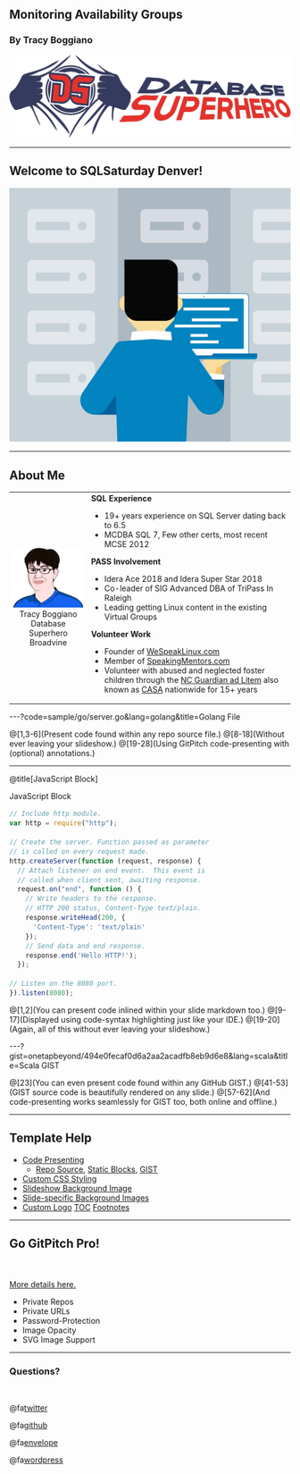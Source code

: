 ## Monitoring Availability Groups

### By Tracy Boggiano

![ImageLargeLogo](assets/image/largelogo.jpg)

---
## Welcome to SQLSaturday Denver!
![ImageWelcome](assets/image/welcome.jpg)

---
## About Me
<table>
  <tr>
    <td align=center valign=center>
      <img src="assets/image/avatar.png"><br>
      Tracy Boggiano<br>
      Database Superhero<br>
      Broadvine
    </td>
    <td>
      <b>SQL Experience</b>
      <ul>
        <li>19+ years experience on SQL Server dating back to 6.5</li>
        <li>MCDBA SQL 7, Few other certs, most recent MCSE 2012</li>
      </ul>
      <b>PASS Involvement</b>
      <ul>
        <li>Idera Ace 2018 and Idera Super Star 2018</li>
        <li>Co-leader of SIG Advanced DBA of TriPass In Raleigh</li>
        <li>Leading getting Linux content in the existing Virtual Groups</li>
      </ul>
      <b>Volunteer Work</b>
      <ul>
        <li>Founder of <a href="http://WeSpeakLinux.com">WeSpeakLinux.com</a></li>
        <li>Member of <a href="http://SpeakingMentors.com">SpeakingMentors.com</a></li>
        <li>Volunteer with abused and neglected foster children through the <a href="http://volunteerforgal.org">NC Guardian ad Litem</a> also known as <a href="http://casaforchildren.org">CASA</a> nationwide for 15+ years</li>
      </ul>
    </td>
  </tr>
</table>


---?code=sample/go/server.go&lang=golang&title=Golang File

@[1,3-6](Present code found within any repo source file.)
@[8-18](Without ever leaving your slideshow.)
@[19-28](Using GitPitch code-presenting with (optional) annotations.)

---

@title[JavaScript Block]

<p><span class="slide-title">JavaScript Block</span></p>

```javascript
// Include http module.
var http = require("http");

// Create the server. Function passed as parameter
// is called on every request made.
http.createServer(function (request, response) {
  // Attach listener on end event.  This event is
  // called when client sent, awaiting response.
  request.on("end", function () {
    // Write headers to the response.
    // HTTP 200 status, Content-Type text/plain.
    response.writeHead(200, {
      'Content-Type': 'text/plain'
    });
    // Send data and end response.
    response.end('Hello HTTP!');
  });

// Listen on the 8080 port.
}).listen(8080);
```

@[1,2](You can present code inlined within your slide markdown too.)
@[9-17](Displayed using code-syntax highlighting just like your IDE.)
@[19-20](Again, all of this without ever leaving your slideshow.)

---?gist=onetapbeyond/494e0fecaf0d6a2aa2acadfb8eb9d6e8&lang=scala&title=Scala GIST

@[23](You can even present code found within any GitHub GIST.)
@[41-53](GIST source code is beautifully rendered on any slide.)
@[57-62](And code-presenting works seamlessly for GIST too, both online and offline.)

---

## Template Help

- [Code Presenting](https://github.com/gitpitch/gitpitch/wiki/Code-Presenting)
  + [Repo Source](https://github.com/gitpitch/gitpitch/wiki/Code-Delimiter-Slides), [Static Blocks](https://github.com/gitpitch/gitpitch/wiki/Code-Slides), [GIST](https://github.com/gitpitch/gitpitch/wiki/GIST-Slides) 
- [Custom CSS Styling](https://github.com/gitpitch/gitpitch/wiki/Slideshow-Custom-CSS)
- [Slideshow Background Image](https://github.com/gitpitch/gitpitch/wiki/Background-Setting)
- [Slide-specific Background Images](https://github.com/gitpitch/gitpitch/wiki/Image-Slides#background)
- [Custom Logo](https://github.com/gitpitch/gitpitch/wiki/Logo-Setting) [TOC](https://github.com/gitpitch/gitpitch/wiki/Table-of-Contents) [Footnotes](https://github.com/gitpitch/gitpitch/wiki/Footnote-Setting)

---

## Go GitPitch Pro!

<br>
<div class="left">
    <i class="fa fa-user-secret fa-5x" aria-hidden="true"> </i><br>
    <a href="https://gitpitch.com/pro-features" class="pro-link">
    More details here.</a>
</div>
<div class="right">
    <ul>
        <li>Private Repos</li>
        <li>Private URLs</li>
        <li>Password-Protection</li>
        <li>Image Opacity</li>
        <li>SVG Image Support</li>
    </ul>
</div>

---

### Questions?

<br>

@fa[twitter](@TracyBoggiano)

@fa[github](github.com/tboggiano)

@fa[envelope](tracy@tracyboggiano.com)

@fa[wordpress](databasesuperhero.com)